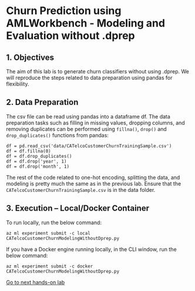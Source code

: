 # Churn Prediction using AMLWorkbench - Modeling and Evaluation without .dprep

## 1. Objectives

The aim of this lab is to generate churn classifiers without using .dprep. We will reproduce the steps related to data preparation using pandas for flexibility.

## 2. Data Preparation

The csv file can be read using pandas into a dataframe df. The data preparation tasks such as filling in missing values, dropping columns, and removing duplicates can be performed using `fillna()`, `drop()` and `drop_duplicates()` functions from pandas:

```
df = pd.read_csv('data/CATelcoCustomerChurnTrainingSample.csv')
df = df.fillna(0)
df = df.drop_duplicates()
df = df.drop('year', 1)
df = df.drop('month', 1)
```

The rest of the code related to one-hot encoding, splitting the data, and modeling is pretty much the same as in the previous lab. Ensure that the `CATelcoCustomerChurnTrainingSample.csv` is in the data folder.

## 3. Execution – Local/Docker Container

To run locally, run the below command:

```
az ml experiment submit -c local CATelcoCustomerChurnModelingWithoutDprep.py
```

If you have a Docker engine running locally, in the CLI window, run the below command:

```
az ml experiment submit -c docker CATelcoCustomerChurnModelingWithoutDprep.py
```

[Go to next hands-on lab](https://github.com/Azure/MachineLearningSamples-ChurnPrediction/blob/master/docs/Operationalization.md)
